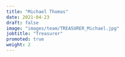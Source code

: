 ```yaml
---
title: "Michael Thomas"
date: 2021-04-23
draft: false
image: "images/team/TREASURER_Michael.jpg"
jobtitle: "Treasurer"
promoted: true
weight: 2
---
```

